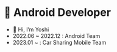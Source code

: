# 👀 Android Developer

- 👋 Hi, I’m Yoshi
- 2022.06 ~ 2022.12 : Android Team
- 2023.01 ~ : Car Sharing Mobile Team
 
<!---
socar-yoshi/socar-yoshi is a ✨ special ✨ repository because its `README.md` (this file) appears on your GitHub profile.
You can click the Preview link to take a look at your changes.
--->
